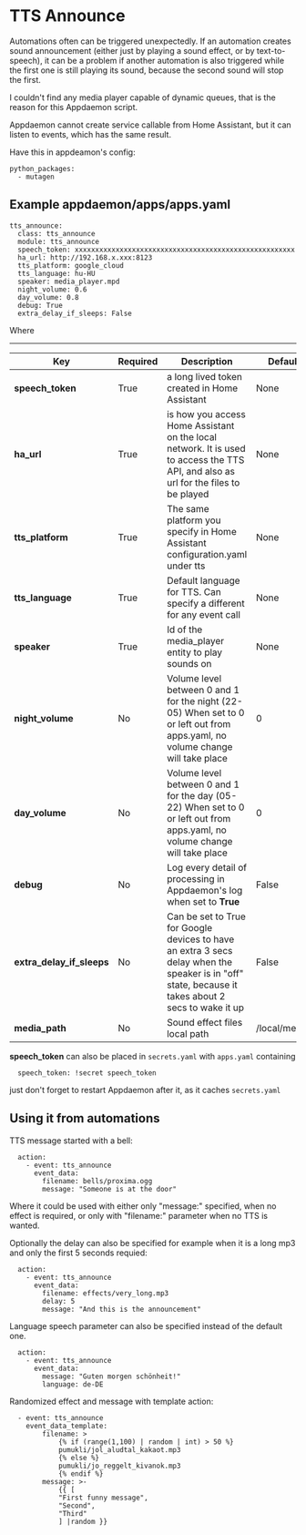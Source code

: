 # TTS Announce


Automations often can be triggered unexpectedly. If an automation creates sound announcement (either just by playing a sound effect, or by  text-to-speech), it can be a problem if another automation is also triggered while the first one is still playing its sound, because the second sound will stop the first.

I couldn't find any media player capable of dynamic queues, that is the reason for this Appdaemon script.

Appdaemon cannot create service callable from Home Assistant, but it can listen to events, which has the same result.


Have this in appdeamon's config:

```
python_packages:
  - mutagen
```


## Example appdaemon/apps/apps.yaml
```
tts_announce:
  class: tts_announce
  module: tts_announce
  speech_token: xxxxxxxxxxxxxxxxxxxxxxxxxxxxxxxxxxxxxxxxxxxxxxxxxxxxxx
  ha_url: http://192.168.x.xxx:8123
  tts_platform: google_cloud
  tts_language: hu-HU
  speaker: media_player.mpd
  night_volume: 0.6
  day_volume: 0.8
  debug: True
  extra_delay_if_sleeps: False
```  

Where 

---
Key | Required | Description | Default 
------------ | ------------- | ------------- | ------------- 
**speech_token** | True | a long lived token created in Home Assistant | None 
**ha_url**|True |is how you access Home Assistant on the local network.  It is used to access the TTS API, and also as url for the files to be played | None 
**tts_platform**|True|The same platform you specify in Home Assistant configuration.yaml under tts| None
**tts_language**|True|Default language for TTS. Can specify a different for any event call|None
**speaker**|True|Id of the media_player entity to play sounds on|None
**night_volume**|No|Volume level between 0 and 1 for the night (22-05) When set to 0 or left out from apps.yaml, no volume change will take place|0
**day_volume**|No|Volume level between 0 and 1 for the day (05-22) When set to 0 or left out from apps.yaml, no volume change will take place|0
**debug**|No|Log every detail of processing in Appdaemon's log when set to **True**|False
**extra_delay_if_sleeps**|No|Can be set to True for Google devices to have an extra 3 secs delay when the speaker is in "off" state, because it takes about 2 secs to wake it up|False
**media_path**|No|Sound effect files local path|/local/media/


**speech_token** can also be placed in ```secrets.yaml``` with ```apps.yaml``` containing
```
  speech_token: !secret speech_token
```  
just don't forget to restart Appdaemon after it, as it caches ```secrets.yaml```


## Using it from automations

TTS message started with a bell:

```
  action:
    - event: tts_announce
      event_data:
        filename: bells/proxima.ogg
        message: "Someone is at the door"
```

Where it could be used with either only "message:" specified, when no effect is required, or only with "filename:" parameter when no TTS is wanted.


Optionally the delay can also be specified for example when it is a long mp3
and only the first 5 seconds requied:
```
  action:
    - event: tts_announce
      event_data:
        filename: effects/very_long.mp3
        delay: 5
        message: "And this is the announcement"
```

Language speech parameter can also be specified instead of the default one.
```
  action:
    - event: tts_announce
      event_data:
        message: "Guten morgen schönheit!"
        language: de-DE
```

Randomized effect and message with template
  action:
```  
  - event: tts_announce
    event_data_template:
        filename: >
            {% if (range(1,100) | random | int) > 50 %}
            pumukli/jol_aludtal_kakaot.mp3
            {% else %}
            pumukli/jo_reggelt_kivanok.mp3
            {% endif %}        
        message: >-
            {{ [
            "First funny message",
            "Second",
            "Third"
            ] |random }}
```
